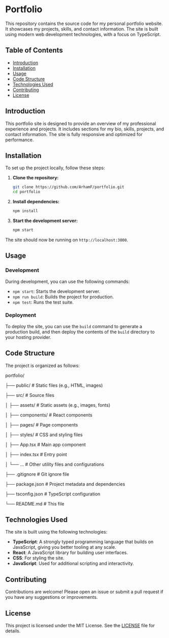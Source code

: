 # Portfolio

This repository contains the source code for my personal portfolio website. It showcases my projects, skills, and contact information. The site is built using modern web development technologies, with a focus on TypeScript.

## Table of Contents
- [Introduction](#introduction)
- [Installation](#installation)
- [Usage](#usage)
- [Code Structure](#code-structure)
- [Technologies Used](#technologies-used)
- [Contributing](#contributing)
- [License](#license)

## Introduction

This portfolio site is designed to provide an overview of my professional experience and projects. It includes sections for my bio, skills, projects, and contact information. The site is fully responsive and optimized for performance.

## Installation

To set up the project locally, follow these steps:

1. **Clone the repository:**
    ```sh
    git clone https://github.com/ArhamF/portfolio.git
    cd portfolio
    ```

2. **Install dependencies:**
    ```sh
    npm install
    ```

3. **Start the development server:**
    ```sh
    npm start
    ```

The site should now be running on `http://localhost:3000`.

## Usage

### Development

During development, you can use the following commands:

- `npm start`: Starts the development server.
- `npm run build`: Builds the project for production.
- `npm test`: Runs the test suite.

### Deployment

To deploy the site, you can use the `build` command to generate a production build, and then deploy the contents of the `build` directory to your hosting provider.

## Code Structure

The project is organized as follows:

portfolio/

├── public/ # Static files (e.g., HTML, images)

├── src/ # Source files

│ ├── assets/ # Static assets (e.g., images, fonts)

│ ├── components/ # React components

│ ├── pages/ # Page components

│ ├── styles/ # CSS and styling files 

│ ├── App.tsx # Main app component

│ ├── index.tsx # Entry point

│ └── ... # Other utility files and configurations

├── .gitignore # Git ignore file

├── package.json # Project metadata and dependencies

├── tsconfig.json # TypeScript configuration

└── README.md # This file

## Technologies Used

The site is built using the following technologies:

- **TypeScript**: A strongly typed programming language that builds on JavaScript, giving you better tooling at any scale.
- **React**: A JavaScript library for building user interfaces.
- **CSS**: For styling the site.
- **JavaScript**: Used for additional scripting and interactivity.

## Contributing

Contributions are welcome! Please open an issue or submit a pull request if you have any suggestions or improvements.

## License

This project is licensed under the MIT License. See the [LICENSE](LICENSE) file for details.
